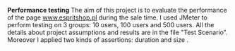 **Performance testing**
The aim of this project is to evaluate the performance of the page www.espritshop.pl during the sale time.
I used JMeter to perform testing on 3 groups: 10 users, 100 users and 500 users. All the details about project assumptions and results
are in the file "Test Scenario".
Moreover I applied two kinds of assertions: duration and size .
